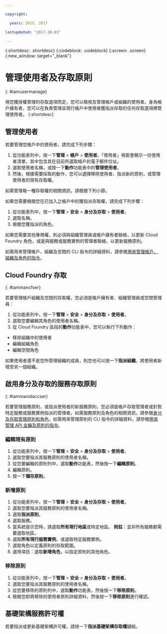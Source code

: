 ```yaml
---

copyright:

  years: 2015, 2017

lastupdated: "2017-10-03"

---
```


{:shortdesc: .shortdesc}
{:codeblock: .codeblock}
{:screen: .screen}
{:new_window: target="_blank"}

# 管理使用者及存取原則
{: #iamusermanage}

視您獲授權管理的存取選項而定，您可以檢視及管理帳戶或組織的使用者。身為帳戶擁有者，您可以在負責管理且現行帳戶中使用者獲指派存取的任何存取選項裡管理使用者。
{:shortdesc}

## 管理使用者

若要管理您帳戶中的使用者，請完成下列步驟：

1. 從功能表列中，按一下**管理** &gt; **帳戶** &gt; **使用者**。「使用者」視窗會顯示一份使用者清單，其中包含其在目前所選取帳戶的電子郵件位址。
2. 選取使用者名稱，或按一下**動作**功能表中的**管理使用者**。
3. 然後，根據需要採取的動作，您可以選擇移除使用者、指派新的原則，或管理使用者的現有存取權。

如需管理每一種存取權的相關資訊，請檢閱下列小節。

如果您需要檢閱您在已加入之帳戶中的獲指派存取權，請完成下列步驟：

1. 從功能表列中，按一下**管理** &gt; **安全** &gt; **身分及存取** &gt; **使用者**。
2. 選取名稱。
3. 檢閱您獲指派的角色。

如果您需要其他專用權，則必須與組織管理員或帳戶擁有者聯絡，以更新 Cloud Foundry 角色，或是與服務或服務實例的管理者聯絡，以更新服務原則。

如需用來管理帳戶、組織及空間的 CLI 指令的詳細資料，請參閱[用來管理帳戶、組織及角色的指令](/docs/cli/reference/bluemix_cli/bx_cli.html#bx_commands_acctorg)。

## Cloud Foundry 存取
{: #iammancfser}

若要管理帳戶組織及空間的存取權，您必須是帳戶擁有者、組織管理員或空間管理員：

1. 從功能表列中，按一下**管理** &gt; **安全** &gt; **身分及存取** &gt; **使用者**。
2. 選取您要編輯其角色的使用者名稱。
3. 從 Cloud Foundry 區段的**動作**功能表中，您可以執行下列動作：

  * 移除組織中的使用者
  * 編輯組織角色
  * 編輯空間角色

如果使用者還不是您所管理組織的成員，則您也可以按一下**指派組織**，將使用者新增至另一個組織。


## 啟用身分及存取的服務存取原則
{: #iammanidaccser}

若要管理服務原則，或指派使用者的新服務原則，您必須是帳戶存取管理者或針對特定服務或服務實例指派的管理者。如需服務原則及角色的相關資訊，請參閱[身分及存取管理原則和角色](/docs/iam/users_roles.html#iamusermanpol)。如需用來管理原則的 CLI 指令的詳細資料，請參閱[用來管理 API 金鑰及原則的指令](/docs/cli/reference/bluemix_cli/bx_cli.html#bx_commands_iam)。

### 編輯現有原則

1. 從功能表列中，按一下**管理** &gt; **安全** &gt; **身分及存取** &gt; **使用者**。
2. 選取您要指派其服務原則的使用者名稱。
3. 從您要編輯的原則列中，選取**動作**功能表，然後按一下**編輯原則**。
4. 編輯原則。
5. 按一下**儲存原則**。

### 新增原則

1. 從功能表列中，按一下**管理** &gt; **安全** &gt; **身分及存取** &gt; **使用者**。
2. 選取您要指派其服務原則的使用者名稱。
3. 選取**指派原則**。
4. 選取服務。
5. 當系統提示您時，請選取**所有現行地區**或特定地區。
**附註**：並非所有服務都需要選取地區。
6. 選取**所有現行服務實例**，或選取特定服務實例。
7. 選取角色以定義原則的存取範圍。
8. 選用項目：選取**新增角色**，以指定原則的其他角色。

### 移除原則

1. 從功能表列中，按一下**管理** &gt; **安全** &gt; **身分及存取** &gt; **使用者**。
2. 選取您要指派其服務原則的使用者名稱。
3. 從您要移除的原則列中，選取**動作**功能表，然後按一下**移除原則**。
4. 檢閱您即將移除的使用者原則詳細資料，然後按一下**移除原則**進行確認。
  

## 基礎架構服務許可權

若要指派或更新基礎架構許可權，請按一下**指派基礎架構存取權**鏈結。

